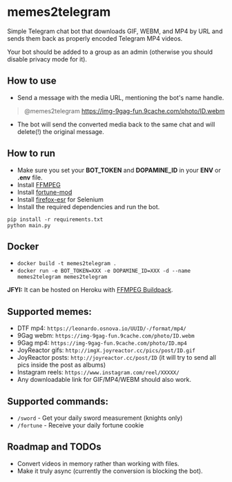 # memes2telegram

Simple Telegram chat bot that downloads GIF, WEBM, and MP4 by URL and sends them back as properly encoded Telegram MP4 videos.

Your bot should be added to a group as an admin (otherwise you should disable privacy mode for it).

## How to use

- Send a message with the media URL, mentioning the bot's name handle.

> @memes2telegram https://img-9gag-fun.9cache.com/photo/ID.webm

- The bot will send the converted media back to the same chat and will delete(!) the original message.

## How to run

- Make sure you set your **BOT_TOKEN** and **DOPAMINE_ID** in your **ENV** or **.env** file.
- Install [FFMPEG](https://ffmpeg.org/download.html)
- Install [fortune-mod](https://github.com/shlomif/fortune-mod)
- Install [firefox-esr](https://www.mozilla.org/en-US/firefox/all/#product-desktop-esr) for Selenium
- Install the required dependencies and run the bot.

```
pip install -r requirements.txt
python main.py
```
## Docker

- `docker build -t memes2telegram .`
- `docker run -e BOT_TOKEN=XXX -e DOPAMINE_ID=XXX -d --name memes2telegram memes2telegram`

**JFYI:** It can be hosted on Heroku with [FFMPEG Buildpack](https://elements.heroku.com/buildpacks/jonathanong/heroku-buildpack-ffmpeg-latest).

## Supported memes:

- DTF mp4: `https://leonardo.osnova.io/UUID/-/format/mp4/`
- 9Gag webm: `https://img-9gag-fun.9cache.com/photo/ID.webm`
- 9Gag mp4: `https://img-9gag-fun.9cache.com/photo/ID.mp4`
- JoyReactor gifs: `http://imgX.joyreactor.cc/pics/post/ID.gif`
- JoyReactor posts: `http://joyreactor.cc/post/ID` (it will try to send all pics inside the post as albums)
- Instagram reels: `https://www.instagram.com/reel/XXXXX/`
- Any downloadable link for GIF/MP4/WEBM should also work.

## Supported commands:
- `/sword` - Get your daily sword measurement (knights only)
- `/fortune` - Receive your daily fortune cookie

## Roadmap and TODOs

- Convert videos in memory rather than working with files.
- Make it truly async (currently the conversion is blocking the bot).
